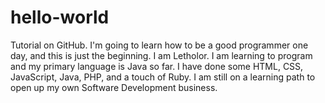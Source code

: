 # hello-world
Tutorial on GitHub. I'm going to learn how to be a good programmer one day, and this is just the beginning.
I am Letholor. I am learning to program and my primary language is Java so far. I have done some HTML, CSS, JavaScript, Java, PHP, and a touch of Ruby. I am still on a learning path to open up my own Software Development business. 
